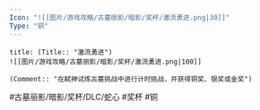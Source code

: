 ```yaml
---
Icon: "![[图片/游戏攻略/古墓丽影/暗影/奖杯/激流勇进.png|30]]"
Type: "铜"
---
```

```ad-common-bronze-trophy
title: (Title:: "激流勇进")
![[图片/游戏攻略/古墓丽影/暗影/奖杯/激流勇进.png|100]]

(Comment:: "在弑神试炼古墓挑战中进行计时挑战，并获得铜奖、银奖或金奖")
```

#古墓丽影/暗影/奖杯/DLC/蛇心 #奖杯 #铜
